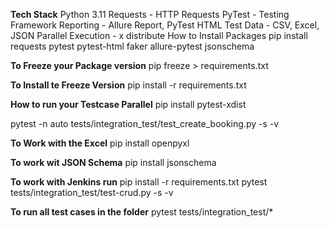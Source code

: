 **Tech Stack**
Python 3.11
Requests - HTTP Requests
PyTest - Testing Framework
Reporting - Allure Report, PyTest HTML
Test Data - CSV, Excel, JSON
Parallel Execution - x distribute
How to Install Packages
pip install requests pytest pytest-html faker allure-pytest jsonschema

**To Freeze your Package version**
pip freeze > requirements.txt

**To Install te Freeze Version**
pip install -r requirements.txt

**How to run your Testcase Parallel**
pip install pytest-xdist

pytest -n auto tests/integration_test/test_create_booking.py -s -v 

**To Work with the Excel**
pip install openpyxl

**To work wit JSON Schema**
pip install jsonschema

**To work with Jenkins run**
pip install -r requirements.txt
pytest tests/integration_test/test-crud.py -s -v

**To run all test cases in the folder**
pytest tests/integration_test/*